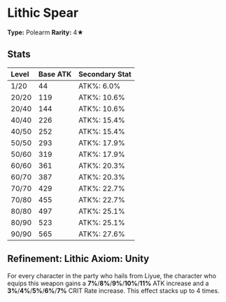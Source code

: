 # Lithic Spear

**Type:** Polearm
**Rarity:** 4★

## Stats

| Level | Base ATK | Secondary Stat |
| :--- | :--- | :--- |
| 1/20 | 44 | ATK%: 6.0% |
| 20/20 | 119 | ATK%: 10.6% |
| 20/40 | 144 | ATK%: 10.6% |
| 40/40 | 226 | ATK%: 15.4% |
| 40/50 | 252 | ATK%: 15.4% |
| 50/50 | 293 | ATK%: 17.9% |
| 50/60 | 319 | ATK%: 17.9% |
| 60/60 | 361 | ATK%: 20.3% |
| 60/70 | 387 | ATK%: 20.3% |
| 70/70 | 429 | ATK%: 22.7% |
| 70/80 | 455 | ATK%: 22.7% |
| 80/80 | 497 | ATK%: 25.1% |
| 80/90 | 523 | ATK%: 25.1% |
| 90/90 | 565 | ATK%: 27.6% |

## Refinement: Lithic Axiom: Unity

For every character in the party who hails from Liyue, the character who equips this weapon gains a **7%**/**8%**/**9%**/**10%**/**11%** ATK increase and a **3%**/**4%**/**5%**/**6%**/**7%** CRIT Rate increase. This effect stacks up to 4 times.

